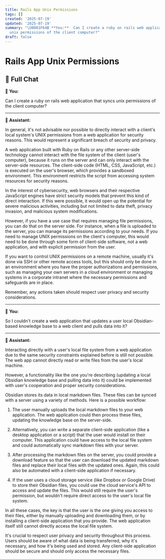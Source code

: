 ```yaml
---
title: Rails App Unix Permissions
tags: []
created: '2025-07-19'
updated: '2025-07-19'
summary: "\U0001F64B **You:**  Can I create a ruby on rails web application that syncs
  unix permissions of the client computer?"
draft: false
---
```


# Rails App Unix Permissions

## 🧠 Full Chat

🙋 **You:**

Can I create a ruby on rails web application that syncs unix permissions of the client computer?

---

🤖 **Assistant:**

In general, it's not advisable nor possible to directly interact with a client's local system's UNIX permissions from a web application for security reasons. This would represent a significant breach of security and privacy. 

A web application built with Ruby on Rails or any other server-side technology cannot interact with the file system of the client (user's computer), because it runs on the server and can only interact with the server-side resources. The client-side code (HTML, CSS, JavaScript, etc.) is executed on the user's browser, which provides a sandboxed environment. This environment restricts the script from accessing system resources for security reasons. 

In the interest of cybersecurity, web browsers and their respective JavaScript engines have strict security models that prevent this kind of direct interaction. If this were possible, it would open up the potential for severe malicious activities, including but not limited to data theft, privacy invasion, and malicious system modifications.

However, if you have a use case that requires managing file permissions, you can do that on the server side. For instance, when a file is uploaded to the server, you can manage its permissions according to your needs. If you need to manage UNIX permissions on the client's computer, this would need to be done through some form of client-side software, not a web application, and with explicit permission from the user.
  
If you want to control UNIX permissions on a remote machine, usually it's done via SSH or other remote access tools, but this should only be done in an environment where you have the proper authorizations and permissions, such as managing your own servers in a cloud environment or managing systems in a corporate intranet where the necessary permissions and safeguards are in place. 

Remember, any actions taken should respect user privacy and security considerations.

---

🙋 **You:**

So I couldn't create a web application that updates a user local Obsidian-based knowledge base to a web client and pulls data into it?

---

🤖 **Assistant:**

Interacting directly with a user's local file system from a web application due to the same security constraints explained before is still not possible. The web app cannot directly read or write files from the user's local machine.

However, a functionality like the one you're describing (updating a local Obsidian knowledge base and pulling data into it) could be implemented with user's cooperation and proper security considerations.

Obsidian stores its data in local markdown files. These files can be synced with a server using a variety of methods. Here is a possible workflow:

1. The user manually uploads the local markdown files to your web application. The web application could then process these files, updating the knowledge base on the server-side.

2. Alternatively, you can write a separate client-side application (like a desktop application or a script) that the user would install on their computer. This application could have access to the local file system and could automatically sync markdown files with your server.

3. After processing the markdown files on the server, you could provide a download feature so that the user can download the updated markdown files and replace their local files with the updated ones. Again, this could also be automated with a client-side application if necessary.

4. If the user uses a cloud storage service (like Dropbox or Google Drive) to store their Obsidian files, you could use the cloud service's API to access and update the files. This would still require the user's permission, but wouldn't require direct access to the user's local file system.

In all these cases, the key is that the user is the one giving you access to their files, either by manually uploading and downloading them, or by installing a client-side application that you provide. The web application itself still cannot directly access the local file system.

It's crucial to respect user privacy and security throughout this process. Users should be aware of what data is being transferred, why it's necessary, and how it's being used and stored. Any client-side application should be secure and should only access the necessary files.
